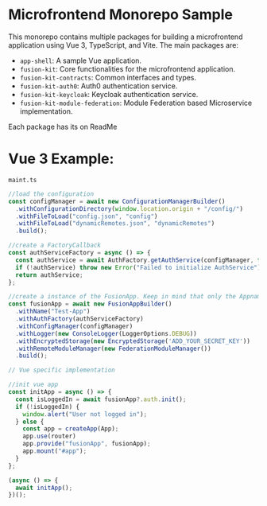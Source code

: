 # Microfrontend Monorepo Sample

This monorepo contains multiple packages for building a microfrontend application using Vue 3, TypeScript, and Vite. The main packages are:

- `app-shell`: A sample Vue application.
- `fusion-kit`: Core functionalities for the microfrontend application.
- `fusion-kit-contracts`: Common interfaces and types.
- `fusion-kit-auth0`: Auth0 authentication service.
- `fusion-kit-keycloak`: Keycloak authentication service.
- `fusion-kit-module-federation`: Module Federation based Microservice implementation.

Each package has its on ReadMe


# Vue 3 Example:

`maint.ts`

```ts
//load the configuration
const configManager = await new ConfigurationManagerBuilder()
  .withConfigurationDirectory(window.location.origin + "/config/")
  .withFileToLoad("config.json", "config")
  .withFileToLoad("dynamicRemotes.json", "dynamicRemotes")
  .build();

//create a FactoryCallback
const authServiceFactory = async () => {
  const authService = await AuthFactory.getAuthService(configManager, false);
  if (!authService) throw new Error("Failed to initialize AuthService");
  return authService;
};

//create a instance of the FusionApp. Keep in mind that only the Appname and the Authentication is mandatory. Everything else is optional
const fusionApp = await new FusionAppBuilder()
  .withName("Test-App")
  .withAuthFactory(authServiceFactory)
  .withConfigManager(configManager)
  .withLogger(new ConsoleLogger(LoggerOptions.DEBUG))
  .withEncryptedStorage(new EncryptedStorage('ADD_YOUR_SECRET_KEY'))
  .withRemoteModuleManager(new FederationModuleManager())
  .build();

// Vue specific implementation

//init vue app
const initApp = async () => {
  const isLoggedIn = await fusionApp?.auth.init();
  if (!isLoggedIn) {
    window.alert("User not logged in");
  } else {
    const app = createApp(App);
    app.use(router)
    app.provide("fusionApp", fusionApp);
    app.mount("#app");
  }
};

(async () => {
  await initApp();
})();
```
